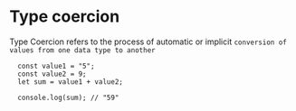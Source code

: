 # Type coercion

Type Coercion refers to the process of automatic or implicit `conversion of values from one data type to another`

```
  const value1 = "5";
  const value2 = 9;
  let sum = value1 + value2;

  console.log(sum); // "59"
```
